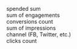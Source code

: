 spended sum  
sum of engagements  
conversions count  
sum of impressions  
channel (FB, Twitter, etc.)  
clicks count
